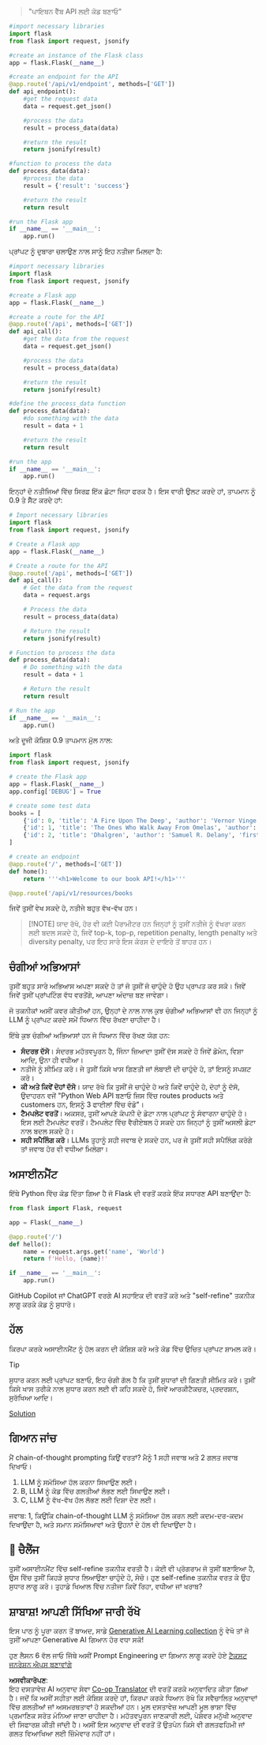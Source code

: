 <!--
CO_OP_TRANSLATOR_METADATA:
{
  "original_hash": "2b4c36be7d66b32e4fac47761718b4a9",
  "translation_date": "2025-07-09T11:30:09+00:00",
  "source_file": "05-advanced-prompts/README.md",
  "language_code": "pa"
}
-->

> "ਪਾਇਥਨ ਵੈੱਬ API ਲਈ ਕੋਡ ਬਣਾਓ"
```python
#import necessary libraries
import flask
from flask import request, jsonify

#create an instance of the Flask class
app = flask.Flask(__name__)

#create an endpoint for the API
@app.route('/api/v1/endpoint', methods=['GET'])
def api_endpoint():
    #get the request data
    data = request.get_json()

    #process the data
    result = process_data(data)

    #return the result
    return jsonify(result)

#function to process the data
def process_data(data):
    #process the data
    result = {'result': 'success'}

    #return the result
    return result

#run the Flask app
if __name__ == '__main__':
    app.run()

```

ਪ੍ਰਾਂਪਟ ਨੂੰ ਦੁਬਾਰਾ ਚਲਾਉਣ ਨਾਲ ਸਾਨੂੰ ਇਹ ਨਤੀਜਾ ਮਿਲਦਾ ਹੈ:

```python
#import necessary libraries
import flask
from flask import request, jsonify

#create a Flask app
app = flask.Flask(__name__)

#create a route for the API
@app.route('/api', methods=['GET'])
def api_call():
    #get the data from the request
    data = request.get_json()

    #process the data
    result = process_data(data)

    #return the result
    return jsonify(result)

#define the process_data function
def process_data(data):
    #do something with the data
    result = data + 1

    #return the result
    return result

#run the app
if __name__ == '__main__':
    app.run()

```

ਇਨ੍ਹਾਂ ਦੋ ਨਤੀਜਿਆਂ ਵਿੱਚ ਸਿਰਫ਼ ਇੱਕ ਛੋਟਾ ਜਿਹਾ ਫਰਕ ਹੈ। ਇਸ ਵਾਰੀ ਉਲਟ ਕਰਦੇ ਹਾਂ, ਤਾਪਮਾਨ ਨੂੰ 0.9 ਤੇ ਸੈੱਟ ਕਰਦੇ ਹਾਂ:

```python
# Import necessary libraries
import flask
from flask import request, jsonify

# Create a Flask app
app = flask.Flask(__name__)

# Create a route for the API
@app.route('/api', methods=['GET'])
def api_call():
    # Get the data from the request
    data = request.args

    # Process the data
    result = process_data(data)

    # Return the result
    return jsonify(result)

# Function to process the data
def process_data(data):
    # Do something with the data
    result = data + 1

    # Return the result
    return result

# Run the app
if __name__ == '__main__':
    app.run()

```

ਅਤੇ ਦੂਜੀ ਕੋਸ਼ਿਸ਼ 0.9 ਤਾਪਮਾਨ ਮੁੱਲ ਨਾਲ:

```python
import flask
from flask import request, jsonify

# create the Flask app
app = flask.Flask(__name__)
app.config['DEBUG'] = True

# create some test data
books = [
    {'id': 0, 'title': 'A Fire Upon The Deep', 'author': 'Vernor Vinge', 'first_sentence': 'The coldsleep itself was dreamless.', 'year_published': '1992'},
    {'id': 1, 'title': 'The Ones Who Walk Away From Omelas', 'author': 'Ursula K. Le Guin', 'first_sentence': 'With a clamor of bells that set the swallows soaring, the Festival of Summer came to the city Omelas, bright-towered by the sea.', 'published': '1973'},
    {'id': 2, 'title': 'Dhalgren', 'author': 'Samuel R. Delany', 'first_sentence': 'to wound the autumnal city.', 'published': '1975'}
]

# create an endpoint
@app.route('/', methods=['GET'])
def home():
    return '''<h1>Welcome to our book API!</h1>'''

@app.route('/api/v1/resources/books

```

ਜਿਵੇਂ ਤੁਸੀਂ ਵੇਖ ਸਕਦੇ ਹੋ, ਨਤੀਜੇ ਬਹੁਤ ਵੱਖ-ਵੱਖ ਹਨ।

> [!NOTE] ਯਾਦ ਰੱਖੋ, ਹੋਰ ਵੀ ਕਈ ਪੈਰਾਮੀਟਰ ਹਨ ਜਿਨ੍ਹਾਂ ਨੂੰ ਤੁਸੀਂ ਨਤੀਜੇ ਨੂੰ ਵੱਖਰਾ ਕਰਨ ਲਈ ਬਦਲ ਸਕਦੇ ਹੋ, ਜਿਵੇਂ top-k, top-p, repetition penalty, length penalty ਅਤੇ diversity penalty, ਪਰ ਇਹ ਸਾਰੇ ਇਸ ਕੋਰਸ ਦੇ ਦਾਇਰੇ ਤੋਂ ਬਾਹਰ ਹਨ।

## ਚੰਗੀਆਂ ਅਭਿਆਸਾਂ

ਤੁਸੀਂ ਬਹੁਤ ਸਾਰੇ ਅਭਿਆਸ ਅਪਣਾ ਸਕਦੇ ਹੋ ਤਾਂ ਜੋ ਤੁਸੀਂ ਜੋ ਚਾਹੁੰਦੇ ਹੋ ਉਹ ਪ੍ਰਾਪਤ ਕਰ ਸਕੋ। ਜਿਵੇਂ ਜਿਵੇਂ ਤੁਸੀਂ ਪ੍ਰਾਂਪਟਿੰਗ ਵੱਧ ਵਰਤੋਂਗੇ, ਆਪਣਾ ਅੰਦਾਜ਼ ਬਣ ਜਾਵੇਗਾ।

ਜੋ ਤਕਨੀਕਾਂ ਅਸੀਂ ਕਵਰ ਕੀਤੀਆਂ ਹਨ, ਉਨ੍ਹਾਂ ਦੇ ਨਾਲ ਨਾਲ ਕੁਝ ਚੰਗੀਆਂ ਅਭਿਆਸਾਂ ਵੀ ਹਨ ਜਿਨ੍ਹਾਂ ਨੂੰ LLM ਨੂੰ ਪ੍ਰਾਂਪਟ ਕਰਦੇ ਸਮੇਂ ਧਿਆਨ ਵਿੱਚ ਰੱਖਣਾ ਚਾਹੀਦਾ ਹੈ।

ਇੱਥੇ ਕੁਝ ਚੰਗੀਆਂ ਅਭਿਆਸਾਂ ਹਨ ਜੋ ਧਿਆਨ ਵਿੱਚ ਰੱਖਣ ਯੋਗ ਹਨ:

- **ਸੰਦਰਭ ਦੱਸੋ**। ਸੰਦਰਭ ਮਹੱਤਵਪੂਰਨ ਹੈ, ਜਿੰਨਾ ਜ਼ਿਆਦਾ ਤੁਸੀਂ ਦੱਸ ਸਕਦੇ ਹੋ ਜਿਵੇਂ ਡੋਮੇਨ, ਵਿਸ਼ਾ ਆਦਿ, ਉਨਾ ਹੀ ਵਧੀਆ।
- ਨਤੀਜੇ ਨੂੰ ਸੀਮਿਤ ਕਰੋ। ਜੇ ਤੁਸੀਂ ਕਿਸੇ ਖਾਸ ਗਿਣਤੀ ਜਾਂ ਲੰਬਾਈ ਦੀ ਚਾਹੁੰਦੇ ਹੋ, ਤਾਂ ਇਸਨੂੰ ਸਪਸ਼ਟ ਕਰੋ।
- **ਕੀ ਅਤੇ ਕਿਵੇਂ ਦੋਹਾਂ ਦੱਸੋ**। ਯਾਦ ਰੱਖੋ ਕਿ ਤੁਸੀਂ ਜੋ ਚਾਹੁੰਦੇ ਹੋ ਅਤੇ ਕਿਵੇਂ ਚਾਹੁੰਦੇ ਹੋ, ਦੋਹਾਂ ਨੂੰ ਦੱਸੋ, ਉਦਾਹਰਨ ਵਜੋਂ "Python Web API ਬਣਾਓ ਜਿਸ ਵਿੱਚ routes products ਅਤੇ customers ਹਨ, ਇਸਨੂੰ 3 ਫਾਈਲਾਂ ਵਿੱਚ ਵੰਡੋ"।
- **ਟੈਮਪਲੇਟ ਵਰਤੋਂ**। ਅਕਸਰ, ਤੁਸੀਂ ਆਪਣੇ ਕੰਪਨੀ ਦੇ ਡੇਟਾ ਨਾਲ ਪ੍ਰਾਂਪਟ ਨੂੰ ਸੰਵਾਰਨਾ ਚਾਹੁੰਦੇ ਹੋ। ਇਸ ਲਈ ਟੈਮਪਲੇਟ ਵਰਤੋਂ। ਟੈਮਪਲੇਟ ਵਿੱਚ ਵੈਰੀਏਬਲ ਹੋ ਸਕਦੇ ਹਨ ਜਿਨ੍ਹਾਂ ਨੂੰ ਤੁਸੀਂ ਅਸਲੀ ਡੇਟਾ ਨਾਲ ਬਦਲ ਸਕਦੇ ਹੋ।
- **ਸਹੀ ਸਪੈਲਿੰਗ ਕਰੋ**। LLMs ਤੁਹਾਨੂੰ ਸਹੀ ਜਵਾਬ ਦੇ ਸਕਦੇ ਹਨ, ਪਰ ਜੇ ਤੁਸੀਂ ਸਹੀ ਸਪੈਲਿੰਗ ਕਰੋਗੇ ਤਾਂ ਜਵਾਬ ਹੋਰ ਵੀ ਵਧੀਆ ਮਿਲੇਗਾ।

## ਅਸਾਈਨਮੈਂਟ

ਇੱਥੇ Python ਵਿੱਚ ਕੋਡ ਦਿੱਤਾ ਗਿਆ ਹੈ ਜੋ Flask ਦੀ ਵਰਤੋਂ ਕਰਕੇ ਇੱਕ ਸਧਾਰਣ API ਬਣਾਉਂਦਾ ਹੈ:

```python
from flask import Flask, request

app = Flask(__name__)

@app.route('/')
def hello():
    name = request.args.get('name', 'World')
    return f'Hello, {name}!'

if __name__ == '__main__':
    app.run()
```

GitHub Copilot ਜਾਂ ChatGPT ਵਰਗੇ AI ਸਹਾਇਕ ਦੀ ਵਰਤੋਂ ਕਰੋ ਅਤੇ "self-refine" ਤਕਨੀਕ ਲਾਗੂ ਕਰਕੇ ਕੋਡ ਨੂੰ ਸੁਧਾਰੋ।

## ਹੱਲ

ਕਿਰਪਾ ਕਰਕੇ ਅਸਾਈਨਮੈਂਟ ਨੂੰ ਹੱਲ ਕਰਨ ਦੀ ਕੋਸ਼ਿਸ਼ ਕਰੋ ਅਤੇ ਕੋਡ ਵਿੱਚ ਉਚਿਤ ਪ੍ਰਾਂਪਟ ਸ਼ਾਮਲ ਕਰੋ।

> [!TIP]
> ਸੁਧਾਰ ਕਰਨ ਲਈ ਪ੍ਰਾਂਪਟ ਬਣਾਓ, ਇਹ ਚੰਗੀ ਗੱਲ ਹੈ ਕਿ ਤੁਸੀਂ ਸੁਧਾਰਾਂ ਦੀ ਗਿਣਤੀ ਸੀਮਿਤ ਕਰੋ। ਤੁਸੀਂ ਕਿਸੇ ਖਾਸ ਤਰੀਕੇ ਨਾਲ ਸੁਧਾਰ ਕਰਨ ਲਈ ਵੀ ਕਹਿ ਸਕਦੇ ਹੋ, ਜਿਵੇਂ ਆਰਕੀਟੈਕਚਰ, ਪ੍ਰਦਰਸ਼ਨ, ਸੁਰੱਖਿਆ ਆਦਿ।

[Solution](../../../05-advanced-prompts/python/aoai-solution.py)

## ਗਿਆਨ ਜਾਂਚ

ਮੈਂ chain-of-thought prompting ਕਿਉਂ ਵਰਤਾਂ? ਮੈਨੂੰ 1 ਸਹੀ ਜਵਾਬ ਅਤੇ 2 ਗਲਤ ਜਵਾਬ ਦਿਖਾਓ।

1. LLM ਨੂੰ ਸਮੱਸਿਆ ਹੱਲ ਕਰਨਾ ਸਿਖਾਉਣ ਲਈ।
1. B, LLM ਨੂੰ ਕੋਡ ਵਿੱਚ ਗਲਤੀਆਂ ਲੱਭਣ ਲਈ ਸਿਖਾਉਣ ਲਈ।
1. C, LLM ਨੂੰ ਵੱਖ-ਵੱਖ ਹੱਲ ਲੱਭਣ ਲਈ ਦਿਸ਼ਾ ਦੇਣ ਲਈ।

ਜਵਾਬ: 1, ਕਿਉਂਕਿ chain-of-thought LLM ਨੂੰ ਸਮੱਸਿਆ ਹੱਲ ਕਰਨ ਲਈ ਕਦਮ-ਦਰ-ਕਦਮ ਦਿਖਾਉਂਦਾ ਹੈ, ਅਤੇ ਸਮਾਨ ਸਮੱਸਿਆਵਾਂ ਅਤੇ ਉਹਨਾਂ ਦੇ ਹੱਲ ਵੀ ਦਿਖਾਉਂਦਾ ਹੈ।

## 🚀 ਚੈਲੈਂਜ

ਤੁਸੀਂ ਅਸਾਈਨਮੈਂਟ ਵਿੱਚ self-refine ਤਕਨੀਕ ਵਰਤੀ ਹੈ। ਕੋਈ ਵੀ ਪ੍ਰੋਗਰਾਮ ਜੋ ਤੁਸੀਂ ਬਣਾਇਆ ਹੈ, ਉਸ ਵਿੱਚ ਤੁਸੀਂ ਕਿਹੜੇ ਸੁਧਾਰ ਲਿਆਉਣਾ ਚਾਹੁੰਦੇ ਹੋ, ਸੋਚੋ। ਹੁਣ self-refine ਤਕਨੀਕ ਵਰਤ ਕੇ ਉਹ ਸੁਧਾਰ ਲਾਗੂ ਕਰੋ। ਤੁਹਾਡੇ ਖਿਆਲ ਵਿੱਚ ਨਤੀਜਾ ਕਿਵੇਂ ਰਿਹਾ, ਵਧੀਆ ਜਾਂ ਖਰਾਬ?

## ਸ਼ਾਬਾਸ਼! ਆਪਣੀ ਸਿੱਖਿਆ ਜਾਰੀ ਰੱਖੋ

ਇਸ ਪਾਠ ਨੂੰ ਪੂਰਾ ਕਰਨ ਤੋਂ ਬਾਅਦ, ਸਾਡੇ [Generative AI Learning collection](https://aka.ms/genai-collection?WT.mc_id=academic-105485-koreyst) ਨੂੰ ਵੇਖੋ ਤਾਂ ਜੋ ਤੁਸੀਂ ਆਪਣਾ Generative AI ਗਿਆਨ ਹੋਰ ਵਧਾ ਸਕੋ!

ਹੁਣ ਲੈਸਨ 6 ਵੱਲ ਜਾਓ ਜਿੱਥੇ ਅਸੀਂ Prompt Engineering ਦਾ ਗਿਆਨ ਲਾਗੂ ਕਰਦੇ ਹੋਏ [ਟੈਕਸਟ ਜਨਰੇਸ਼ਨ ਐਪਸ ਬਣਾਵਾਂਗੇ](../06-text-generation-apps/README.md?WT.mc_id=academic-105485-koreyst)

**ਅਸਵੀਕਾਰੋਪਣ**:  
ਇਹ ਦਸਤਾਵੇਜ਼ AI ਅਨੁਵਾਦ ਸੇਵਾ [Co-op Translator](https://github.com/Azure/co-op-translator) ਦੀ ਵਰਤੋਂ ਕਰਕੇ ਅਨੁਵਾਦਿਤ ਕੀਤਾ ਗਿਆ ਹੈ। ਜਦੋਂ ਕਿ ਅਸੀਂ ਸਹੀਤਾ ਲਈ ਕੋਸ਼ਿਸ਼ ਕਰਦੇ ਹਾਂ, ਕਿਰਪਾ ਕਰਕੇ ਧਿਆਨ ਰੱਖੋ ਕਿ ਸਵੈਚਾਲਿਤ ਅਨੁਵਾਦਾਂ ਵਿੱਚ ਗਲਤੀਆਂ ਜਾਂ ਅਸਮਰਥਤਾਵਾਂ ਹੋ ਸਕਦੀਆਂ ਹਨ। ਮੂਲ ਦਸਤਾਵੇਜ਼ ਆਪਣੀ ਮੂਲ ਭਾਸ਼ਾ ਵਿੱਚ ਪ੍ਰਮਾਣਿਕ ਸਰੋਤ ਮੰਨਿਆ ਜਾਣਾ ਚਾਹੀਦਾ ਹੈ। ਮਹੱਤਵਪੂਰਨ ਜਾਣਕਾਰੀ ਲਈ, ਪੇਸ਼ੇਵਰ ਮਨੁੱਖੀ ਅਨੁਵਾਦ ਦੀ ਸਿਫਾਰਸ਼ ਕੀਤੀ ਜਾਂਦੀ ਹੈ। ਅਸੀਂ ਇਸ ਅਨੁਵਾਦ ਦੀ ਵਰਤੋਂ ਤੋਂ ਉਤਪੰਨ ਕਿਸੇ ਵੀ ਗਲਤਫਹਿਮੀ ਜਾਂ ਗਲਤ ਵਿਆਖਿਆ ਲਈ ਜ਼ਿੰਮੇਵਾਰ ਨਹੀਂ ਹਾਂ।